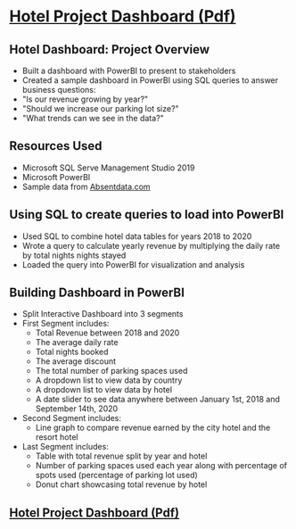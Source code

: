 
# [Hotel Project Dashboard (Pdf)](https://github.com/qrjerm/hotel_project/blob/main/Hotel.pdf)

## Hotel Dashboard: Project Overview
* Built a dashboard with PowerBI to present to stakeholders
* Created a sample dashboard in PowerBI using SQL queries to answer business questions:
* "Is our revenue growing by year?"
* "Should we increase our parking lot size?"
* "What trends can we see in the data?"

## Resources Used
* Microsoft SQL Serve Management Studio 2019
* Microsoft PowerBI
* Sample data from [Absentdata.com](https://www.absentdata.com/hotel_revenue_historical_full/)

## Using SQL to create queries to load into PowerBI
* Used SQL to combine hotel data tables for years 2018 to 2020
* Wrote a query to calculate yearly revenue by multiplying the daily rate by total nights nights stayed
* Loaded the query into PowerBI for visualization and analysis

## Building Dashboard in PowerBI
* Split Interactive Dashboard into 3 segments
* First Segment includes:
  * Total Revenue between 2018 and 2020
  * The average daily rate
  * Total nights booked
  * The average discount
  * The total number of parking spaces used
  * A dropdown list to view data by country
  * A dropdown list to view data by hotel
  * A date slider to see data anywhere between January 1st, 2018 and September 14th, 2020
* Second Segment includes:
  * Line graph to compare revenue earned by the city hotel and the resort hotel
* Last Segment includes:
  * Table with total revenue split by year and hotel
  * Number of parking spaces used each year along with percentage of spots used (percentage of parking lot used)
  * Donut chart showcasing total revenue by hotel 

## [Hotel Project Dashboard (Pdf)](https://github.com/qrjerm/hotel_project/blob/main/Hotel.pdf)

